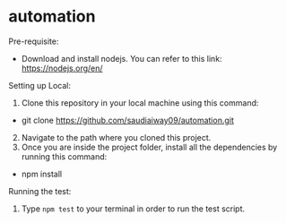 # automation

Pre-requisite:
 - Download and install nodejs. You can refer to this link: https://nodejs.org/en/

Setting up Local:
 1. Clone this repository in your local machine using this command:
  - git clone https://github.com/saudiaiway09/automation.git
 2. Navigate to the path where you cloned this project.
 3. Once you are inside the project folder, install all the dependencies by running this command:
  - npm install

Running the test:
1. Type `npm test` to your terminal in order to run the test script.
